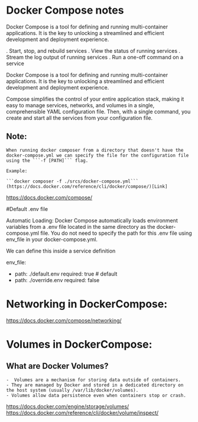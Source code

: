 # Docker Compose notes


Docker Compose is a tool for defining and running multi-container applications. It is the key to unlocking a streamlined and efficient development and deployment experience.

.	Start, stop, and rebuild services
.	View the status of running services
.	Stream the log output of running services
.	Run a one-off command on a service

Docker Compose is a tool for defining and running multi-container applications. It is the key to unlocking a streamlined and efficient development and deployment experience.

Compose simplifies the control of your entire application stack, making it easy to manage services, networks, and volumes in a single, comprehensible YAML configuration file. Then, with a single command, you create and start all the services from your configuration file.




## Note:
	When running docker composer from a directory that doesn't have the docker-compose.yml we can specify the file for the configuration file using the ```-f [PATH]``` flag.

	Example:

	```docker composer -f ./srcs/docker-compose.yml```
	(https://docs.docker.com/reference/cli/docker/compose/)[Link]

https://docs.docker.com/compose/


#Default .env file 

Automatic Loading: Docker Compose automatically loads environment variables from a .env file located in the same directory as the docker-compose.yml file. You do not need to specify the path for this .env file using env_file in your docker-compose.yml.

We can define this inside a service definition

env_file:
  - path: ./default.env
    required: true # default
  - path: ./override.env
    required: false


# Networking in DockerCompose:

https://docs.docker.com/compose/networking/

# Volumes in DockerCompose:

## What are Docker Volumes?

    -  Volumes are a mechanism for storing data outside of containers.
    - They are managed by Docker and stored in a dedicated directory on the host system (usually /var/lib/docker/volumes).
    - Volumes allow data persistence even when containers stop or crash.

https://docs.docker.com/engine/storage/volumes/
https://docs.docker.com/reference/cli/docker/volume/inspect/

